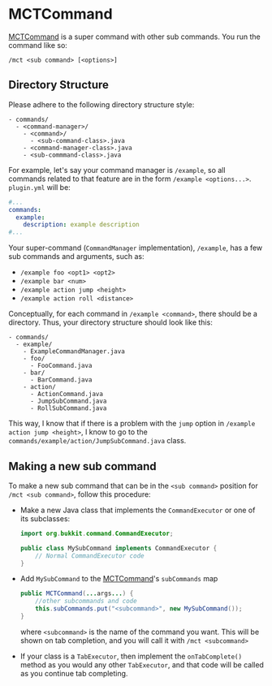 # MCTCommand
[MCTCommand](./MCTCommand.java) is a super command with other sub commands. You run the command like so:
```mclang
/mct <sub command> [<options>]
```

## Directory Structure
Please adhere to the following directory structure style:
```
- commands/
  - <command-manager>/
    - <command>/
      - <sub-command-class>.java
    - <command-manager-class>.java
    - <sub-commmand-class>.java
```

For example, let's say your command manager is `/example`, so all commands related to that feature are in the form `/example <options...>`. `plugin.yml` will be:

```yml
#...
commands:
  example:
    description: example description
#...
```

Your super-command (`CommandManager` implementation), `/example`, has a few sub commands and arguments, such as:
- `/example foo <opt1> <opt2>`
- `/example bar <num>`
- `/example action jump <height>`
- `/example action roll <distance>`

Conceptually, for each command in `/example <command>`, there should be a directory. Thus, your directory structure should look like this:

```
- commands/
  - example/
    - ExampleCommandManager.java
    - foo/
      - FooCommand.java
    - bar/
      - BarCommand.java
    - action/
      - ActionCommand.java
      - JumpSubCommand.java
      - RollSubCommand.java
```

This way, I know that if there is a problem with the `jump` option in `/example action jump <height>`, I know to go to the `commands/example/action/JumpSubCommand.java` class.

## Making a new sub command
To make a new sub command that can be in the `<sub command>` position for `/mct <sub command>`, follow this procedure:
- Make a new Java class that implements the `CommandExecutor` or one of its subclasses:

    ```java
    import org.bukkit.command.CommandExecutor;
    
    public class MySubCommand implements CommandExecutor {
        // Normal CommandExecutor code
    }
    ```

- Add `MySubCommand` to the [MCTCommand](./MCTCommand.java)'s `subCommands` map
    ```java
    public MCTCommand(...args...) {
        //other subcommands and code
        this.subCommands.put("<subcommand>", new MySubCommand());
    }
    ```
  where `<subcommand>` is the name of the command you want. This will be shown on tab completion, and you will call it with `/mct <subcommand>`

- If your class is a `TabExecutor`, then implement the `onTabComplete()` method as you would any other `TabExecutor`, and that code will be called as you continue tab completing.